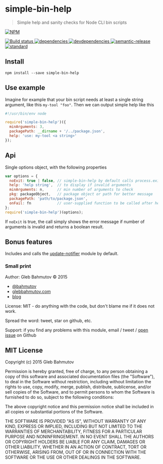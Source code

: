 # simple-bin-help

> Simple help and sanity checks for Node CLI bin scripts

[![NPM][simple-bin-help-icon] ][simple-bin-help-url]

[![Build status][simple-bin-help-ci-image] ][simple-bin-help-ci-url]
[![dependencies][simple-bin-help-dependencies-image] ][simple-bin-help-dependencies-url]
[![devdependencies][simple-bin-help-devdependencies-image] ][simple-bin-help-devdependencies-url]
[![semantic-release][semantic-image] ][semantic-url]
[![standard](https://img.shields.io/badge/code%20style-standard-brightgreen.svg)](http://standardjs.com/)

## Install

    npm install --save simple-bin-help

## Use example

Imagine for example that your bin script needs at least a single string argument, like
this `my-tool "foo"`. Then we can output simple help like this

```js
#!/usr/bin/env node

require('simple-bin-help')({
  minArguments: 3,
  packagePath: __dirname + '/../package.json',
  help: 'use: my-tool <a string>'
});
```

## Api

Single options object, with the following properties

```js
var options = {
  noExit: true | false, // simple-bin-help by default calls process.exit
  help: 'help string',  // to display if invalid arguments
  minArguments: n,      // min number of arguments to check
  pkg: packageObject,   // package object or path for better message
  packagePath: 'path/to/package.json',
  onFail: fn            // user-supplied function to be called after help has been shown
};
require('simple-bin-help')(options);
```

If `noExit` is true, the call simply shows the error message if number of arguments is
invalid and returns a boolean result.

## Bonus features

Includes and calls the [update-notifier]() module by default.

### Small print

Author: Gleb Bahmutov &copy; 2015

* [@bahmutov](https://twitter.com/bahmutov)
* [glebbahmutov.com](http://glebbahmutov.com)
* [blog](http://glebbahmutov.com/blog/)

License: MIT - do anything with the code, but don't blame me if it does not work.

Spread the word: tweet, star on github, etc.

Support: if you find any problems with this module, email / tweet /
[open issue](https://github.com/bahmutov/simple-bin-help/issues) on Github

## MIT License

Copyright (c) 2015 Gleb Bahmutov

Permission is hereby granted, free of charge, to any person
obtaining a copy of this software and associated documentation
files (the "Software"), to deal in the Software without
restriction, including without limitation the rights to use,
copy, modify, merge, publish, distribute, sublicense, and/or sell
copies of the Software, and to permit persons to whom the
Software is furnished to do so, subject to the following
conditions:

The above copyright notice and this permission notice shall be
included in all copies or substantial portions of the Software.

THE SOFTWARE IS PROVIDED "AS IS", WITHOUT WARRANTY OF ANY KIND,
EXPRESS OR IMPLIED, INCLUDING BUT NOT LIMITED TO THE WARRANTIES
OF MERCHANTABILITY, FITNESS FOR A PARTICULAR PURPOSE AND
NONINFRINGEMENT. IN NO EVENT SHALL THE AUTHORS OR COPYRIGHT
HOLDERS BE LIABLE FOR ANY CLAIM, DAMAGES OR OTHER LIABILITY,
WHETHER IN AN ACTION OF CONTRACT, TORT OR OTHERWISE, ARISING
FROM, OUT OF OR IN CONNECTION WITH THE SOFTWARE OR THE USE OR
OTHER DEALINGS IN THE SOFTWARE.

[simple-bin-help-icon]: https://nodei.co/npm/simple-bin-help.png?downloads=true
[simple-bin-help-url]: https://npmjs.org/package/simple-bin-help
[simple-bin-help-ci-image]: https://travis-ci.org/bahmutov/simple-bin-help.png?branch=master
[simple-bin-help-ci-url]: https://travis-ci.org/bahmutov/simple-bin-help
[simple-bin-help-dependencies-image]: https://david-dm.org/bahmutov/simple-bin-help.png
[simple-bin-help-dependencies-url]: https://david-dm.org/bahmutov/simple-bin-help
[simple-bin-help-devdependencies-image]: https://david-dm.org/bahmutov/simple-bin-help/dev-status.png
[simple-bin-help-devdependencies-url]: https://david-dm.org/bahmutov/simple-bin-help#info=devDependencies
[semantic-image]: https://img.shields.io/badge/%20%20%F0%9F%93%A6%F0%9F%9A%80-semantic--release-e10079.svg
[semantic-url]: https://github.com/semantic-release/semantic-release
